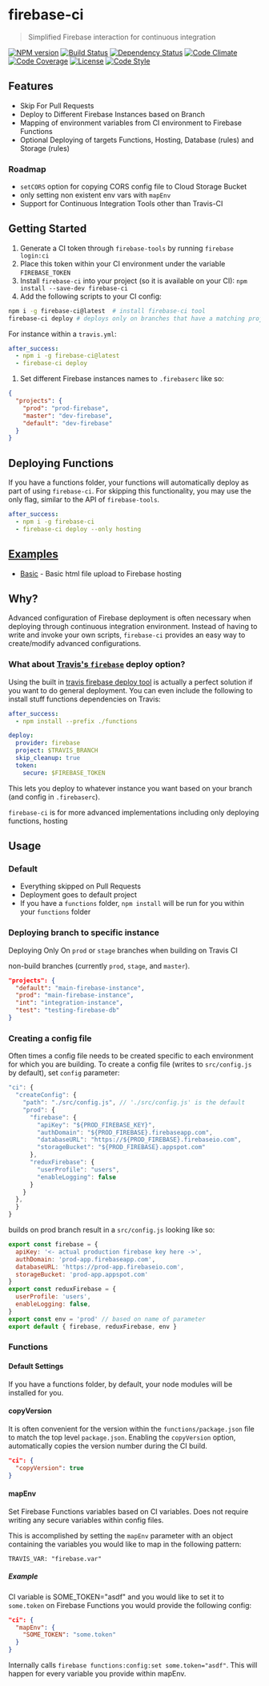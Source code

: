 # firebase-ci

> Simplified Firebase interaction for continuous integration

[![NPM version][npm-image]][npm-url]
[![Build Status][travis-image]][travis-url]
[![Dependency Status][daviddm-image]][daviddm-url]
[![Code Climate][climate-image]][climate-url]
[![Code Coverage][coverage-image]][coverage-url]
[![License][license-image]][license-url]
[![Code Style][code-style-image]][code-style-url]

## Features
* Skip For Pull Requests
* Deploy to Different Firebase Instances based on Branch
* Mapping of environment variables from CI environment to Firebase Functions
* Optional Deploying of targets Functions, Hosting, Database (rules) and Storage (rules)

### Roadmap
* `setCORS` option for copying CORS config file to Cloud Storage Bucket
* only setting non existent env vars with `mapEnv`
* Support for Continuous Integration Tools other than Travis-CI

## Getting Started

1. Generate a CI token through `firebase-tools` by running `firebase login:ci`
1. Place this token within your CI environment under the variable `FIREBASE_TOKEN`
1. Install `firebase-ci` into your project (so it is available on your CI): `npm install --save-dev firebase-ci`
1. Add the following scripts to your CI config:

  ```bash
  npm i -g firebase-ci@latest  # install firebase-ci tool
  firebase-ci deploy # deploys only on branches that have a matching project name in .firebaserc
  ```

  For instance within a `travis.yml`:

  ```yaml
  after_success:
    - npm i -g firebase-ci@latest
    - firebase-ci deploy
  ```

1. Set different Firebase instances names to `.firebaserc` like so:
```json
{
  "projects": {
    "prod": "prod-firebase",
    "master": "dev-firebase",
    "default": "dev-firebase"
  }
}
```

## Deploying Functions

If you have a functions folder, your functions will automatically deploy as part of using `firebase-ci`. For skipping this functionality, you may use the only flag, similar to the API of `firebase-tools`.

```yaml
after_success:
  - npm i -g firebase-ci
  - firebase-ci deploy --only hosting
```

## [Examples](/examples)

* [Basic](/examples/basic) - Basic html file upload to Firebase hosting

## Why?
Advanced configuration of Firebase deployment is often necessary when deploying through continuous integration environment. Instead of having to write and invoke your own scripts, `firebase-ci` provides an easy way to  create/modify advanced configurations.

### What about [Travis's `firebase`](https://docs.travis-ci.com/user/deployment/firebase/) deploy option?

Using the built in [travis firebase deploy tool](https://docs.travis-ci.com/user/deployment/firebase/) is actually a perfect solution if you want to do general deployment. You can even include the following to install stuff functions dependencies on Travis:

```yaml
after_success:
  - npm install --prefix ./functions

deploy:
  provider: firebase
  project: $TRAVIS_BRANCH
  skip_cleanup: true
  token:
    secure: $FIREBASE_TOKEN
```

This lets you deploy to whatever instance you want based on your branch (and config in `.firebaserc`).

`firebase-ci` is for more advanced implementations including only deploying functions, hosting

## Usage

### Default
* Everything skipped on Pull Requests
* Deployment goes to default project
* If you have a `functions` folder, `npm install` will be run for you within your `functions` folder

### Deploying branch to specific instance

Deploying Only On `prod` or `stage` branches when building on Travis CI

non-build branches (currently `prod`, `stage`, and `master`).

```json
"projects": {
  "default": "main-firebase-instance",
  "prod": "main-firebase-instance",
  "int": "integration-instance",
  "test": "testing-firebase-db"
}
```

### Creating a config file
Often times a config file needs to be created specific to each environment for which you are building. To create a config file (writes to  `src/config.js` by default), set `config` parameter:

```js
"ci": {
  "createConfig": {
    "path": "./src/config.js", // './src/config.js' is the default
    "prod": {
      "firebase": {
        "apiKey": "${PROD_FIREBASE_KEY}",
        "authDomain": "${PROD_FIREBASE}.firebaseapp.com",
        "databaseURL": "https://${PROD_FIREBASE}.firebaseio.com",
        "storageBucket": "${PROD_FIREBASE}.appspot.com"
      },
      "reduxFirebase": {
        "userProfile": "users",
        "enableLogging": false
      }
    }
  },
  }
}
```

builds on prod branch result in a `src/config.js` looking like so:

```js
export const firebase = {
  apiKey: '<- actual production firebase key here ->',
  authDomain: 'prod-app.firebaseapp.com',
  databaseURL: 'https://prod-app.firebaseio.com',
  storageBucket: 'prod-app.appspot.com'
}
export const reduxFirebase = {
  userProfile: 'users',
  enableLogging: false,
}
export const env = 'prod' // based on name of parameter
export default { firebase, reduxFirebase, env }

```

### Functions

#### Default Settings

If you have a functions folder, by default, your node modules will be installed for you.

#### copyVersion

It is often convenient for the version within the `functions/package.json` file to match the top level `package.json`. Enabling the `copyVersion` option, automatically copies the version number during the CI build.

```json
"ci": {
  "copyVersion": true
}
```

#### mapEnv

Set Firebase Functions variables based on CI variables. Does not require writing any secure variables within config files.

This is accomplished by setting the `mapEnv` parameter with an object containing the variables you would like to map in the following pattern:

```
TRAVIS_VAR: "firebase.var"
```

##### Example
CI variable is SOME_TOKEN="asdf" and you would like to set it to `some.token` on Firebase Functions you would provide the following config:

```json
"ci": {
  "mapEnv": {
    "SOME_TOKEN": "some.token"
  }
}
```

Internally calls `firebase functions:config:set some.token="asdf"`. This will happen for every variable you provide within mapEnv.



[npm-image]: https://img.shields.io/npm/v/firebase-ci.svg?style=flat-square
[npm-url]: https://npmjs.org/package/firebase-ci
[travis-image]: https://img.shields.io/travis/prescottprue/firebase-ci/master.svg?style=flat-square
[travis-url]: https://travis-ci.org/prescottprue/firebase-ci
[daviddm-image]: https://img.shields.io/david/prescottprue/firebase-ci.svg?style=flat-square
[daviddm-url]: https://david-dm.org/prescottprue/firebase-ci
[climate-image]: https://img.shields.io/codeclimate/github/prescottprue/firebase-ci.svg?style=flat-square
[climate-url]: https://codeclimate.com/github/prescottprue/firebase-ci
[coverage-image]: https://img.shields.io/codecov/c/github/prescottprue/firebase-ci.svg?style=flat-square
[coverage-url]: https://codecov.io/gh/prescottprue/firebase-ci
[license-image]: https://img.shields.io/npm/l/firebase-ci.svg?style=flat-square
[license-url]: https://github.com/prescottprue/firebase-ci/blob/master/LICENSE
[code-style-image]: https://img.shields.io/badge/code%20style-standard-brightgreen.svg?style=flat-square
[code-style-url]: http://standardjs.com/
